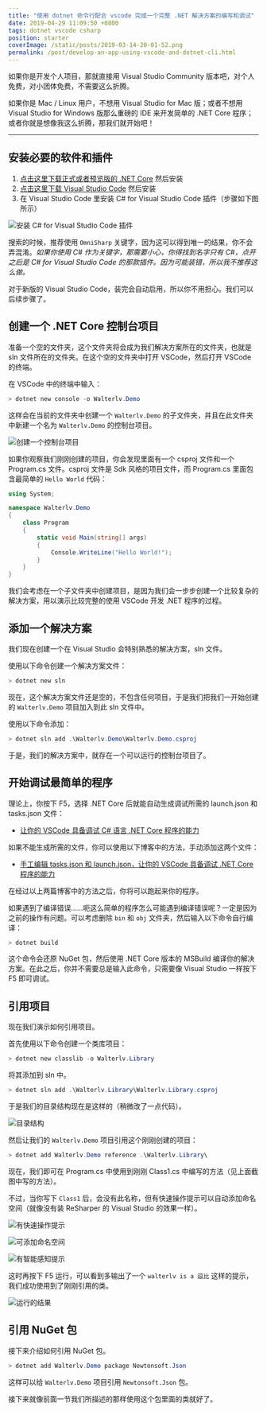 ```yaml
---
title: "使用 dotnet 命令行配合 vscode 完成一个完整 .NET 解决方案的编写和调试"
date: 2019-04-29 11:09:50 +0800
tags: dotnet vscode csharp
position: starter
coverImage: /static/posts/2019-03-14-20-01-52.png
permalink: /post/develop-an-app-using-vscode-and-dotnet-cli.html
---
```


如果你是开发个人项目，那就直接用 Visual Studio Community 版本吧，对个人免费，对小团体免费，不需要这么折腾。

如果你是 Mac / Linux 用户，不想用 Visual Studio for Mac 版；或者不想用 Visual Studio for Windows 版那么重磅的 IDE 来开发简单的 .NET Core 程序；或者你就是想像我这么折腾，那我们就开始吧！

---

<div id="toc"></div>

## 安装必要的软件和插件

1. [点击这里下载正式或者预览版的 .NET Core](https://dotnet.microsoft.com/download) 然后安装
2. [点击这里下载 Visual Studio Code](https://code.visualstudio.com/download) 然后安装
3. 在 Visual Studio Code 里安装 C# for Visual Studio Code 插件（步骤如下图所示）

![安装 C# for Visual Studio Code 插件](/static/posts/2019-03-14-20-01-52.png)

搜索的时候，推荐使用 `OmniSharp` 关键字，因为这可以得到唯一的结果，你不会弄混淆。*如果你使用 C# 作为关键字，那需要小心，你得找到名字只有 C#，点开之后是 C# for Visual Studio Code 的那款插件。因为可能装错，所以我不推荐这么做。*

对于新版的 Visual Studio Code，装完会自动启用，所以你不用担心。我们可以后续步骤了。

## 创建一个 .NET Core 控制台项目

准备一个空的文件夹，这个文件夹将会成为我们解决方案所在的文件夹，也就是 sln 文件所在的文件夹。在这个空的文件夹中打开 VSCode，然后打开 VSCode 的终端。

在 VSCode 中的终端中输入：

```powershell
> dotnet new console -o Walterlv.Demo
```

这样会在当前的文件夹中创建一个 `Walterlv.Demo` 的子文件夹，并且在此文件夹中新建一个名为 `Walterlv.Demo` 的控制台项目。

![创建一个控制台项目](/static/posts/2019-04-29-09-53-28.png)

如果你观察我们刚刚创建的项目，你会发现里面有一个 csproj 文件和一个 Program.cs 文件。csproj 文件是 Sdk 风格的项目文件，而 Program.cs 里面包含最简单的 `Hello World` 代码：

```csharp
using System;

namespace Walterlv.Demo
{
    class Program
    {
        static void Main(string[] args)
        {
            Console.WriteLine("Hello World!");
        }
    }
}
```

我们会考虑在一个子文件夹中创建项目，是因为我们会一步步创建一个比较复杂的解决方案，用以演示比较完整的使用 VSCode 开发 .NET 程序的过程。

## 添加一个解决方案

我们现在创建一个在 Visual Studio 会特别熟悉的解决方案，sln 文件。

使用以下命令创建一个解决方案文件：

```powershell
> dotnet new sln
```

现在，这个解决方案文件还是空的，不包含任何项目，于是我们把我们一开始创建的 `Walterlv.Demo` 项目加入到此 sln 文件中。

使用以下命令添加：

```powershell
> dotnet sln add .\Walterlv.Demo\Walterlv.Demo.csproj
```

于是，我们的解决方案中，就存在一个可以运行的控制台项目了。

## 开始调试最简单的程序

理论上，你按下 F5，选择 .NET Core 后就能自动生成调试所需的 launch.json 和 tasks.json 文件：

- [让你的 VSCode 具备调试 C# 语言 .NET Core 程序的能力](/post/equip-vscode-for-dotnet-core-app-debugging)

如果不能生成所需的文件，你可以使用以下博客中的方法，手动添加这两个文件：

- [手工编辑 tasks.json 和 launch.json，让你的 VSCode 具备调试 .NET Core 程序的能力](/post/equip-vscode-manually-for-dotnet-core-app-debugging)

在经过以上两篇博客中的方法之后，你将可以跑起来你的程序。

如果遇到了编译错误……呃这么简单的程序怎么可能遇到编译错误呢？一定是因为之前的操作有问题。可以考虑删除 `bin` 和 `obj` 文件夹，然后输入以下命令自行编译：

```powershell
> dotnet build
```

这个命令会还原 NuGet 包，然后使用 .NET Core 版本的 MSBuild 编译你的解决方案。在此之后，你并不需要总是输入此命令，只需要像 Visual Studio 一样按下 F5 即可调试。

## 引用项目

现在我们演示如何引用项目。

首先使用以下命令创建一个类库项目：

```powershell
> dotnet new classlib -o Walterlv.Library
```

将其添加到 sln 中。

```powershell
> dotnet sln add .\Walterlv.Library\Walterlv.Library.csproj
```

于是我们的目录结构现在是这样的（稍微改了一点代码）。

![目录结构](/static/posts/2019-04-29-10-32-29.png)

然后让我们的 `Walterlv.Demo` 项目引用这个刚刚创建的项目：

```powershell
> dotnet add Walterlv.Demo reference .\Walterlv.Library\
```

现在，我们即可在 Program.cs 中使用到刚刚 Class1.cs 中编写的方法（见上面截图中写的方法）。

不过，当你写下 `Class1` 后，会没有此名称，但有快速操作提示可以自动添加命名空间（就像没有装 ReSharper 的 Visual Studio 的效果一样）。

![有快速操作提示](/static/posts/2019-04-29-10-39-02.png)

![可添加命名空间](/static/posts/2019-04-29-10-40-14.png)

![有智能感知提示](/static/posts/2019-04-29-10-41-13.png)

这时再按下 F5 运行，可以看到多输出了一个 `walterlv is a 逗比` 这样的提示，我们成功使用到了刚刚引用的类。

![运行的结果](/static/posts/2019-04-29-10-37-30.png)

## 引用 NuGet 包

接下来介绍如何引用 NuGet 包。

```powershell
> dotnet add Walterlv.Demo package Newtonsoft.Json
```

这样可以给 `Walterlv.Demo` 项目引用 `Newtonsoft.Json` 包。

接下来就像前面一节我们所描述的那样使用这个包里面的类就好了。


